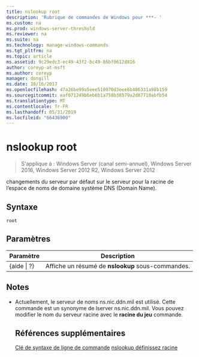 ```yaml
---
title: nslookup root
description: 'Rubrique de commandes de Windows pour ***- '
ms.custom: na
ms.prod: windows-server-threshold
ms.reviewer: na
ms.suite: na
ms.technology: manage-windows-commands
ms.tgt_pltfrm: na
ms.topic: article
ms.assetid: 9c29edc3-ec49-43f2-bc49-86bf0612d816
author: coreyp-at-msft
ms.author: coreyp
manager: dongill
ms.date: 10/16/2017
ms.openlocfilehash: 47a26be99a5eee510970d3eee6b486331a98b159
ms.sourcegitcommit: eaf071249b6eb6b1a758b38579a2d87710abfb54
ms.translationtype: MT
ms.contentlocale: fr-FR
ms.lasthandoff: 05/31/2019
ms.locfileid: "66436900"
---
```

# <a name="nslookup-root"></a>nslookup root

>S'applique à : Windows Server (canal semi-annuel), Windows Server 2016, Windows Server 2012 R2, Windows Server 2012

changements du serveur par défaut sur le serveur pour la racine de l’espace de noms de domaine système DNS (Domain Name).
## <a name="syntax"></a>Syntaxe
```
root 
```
## <a name="parameters"></a>Paramètres

|    Paramètre    |                      Description                      |
|-----------------|-------------------------------------------------------|
| {aide &#124; ?} | Affiche un résumé de **nslookup** sous-commandes. |

## <a name="remarks"></a>Notes
- Actuellement, le serveur de noms ns.nic.ddn.mil est utilisé. Cette commande est un synonyme de lserver ns.nic.ddn.mil. Vous pouvez modifier le nom du serveur racine avec le **racine du jeu** commande.
  ## <a name="additional-references"></a>Références supplémentaires
  [Clé de syntaxe de ligne de commande](command-line-syntax-key.md)
  [nslookup définissez racine](nslookup-set-root.md)
